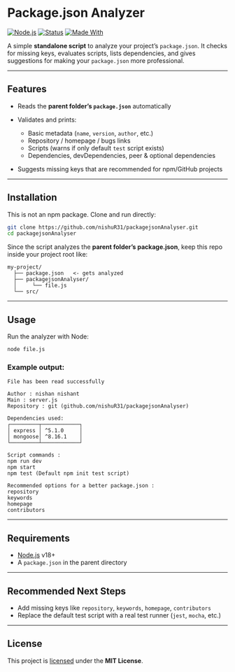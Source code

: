
# Package.json Analyzer

[![Node.js](https://img.shields.io/badge/Node%20>=18-green?logo=node.js&logoColor=black&style=flat)](https://nodejs.org)
[![Status](https://img.shields.io/badge/status--active-success.svg?logoColor=black&logo=node.js&style=flat)]()
[![Made With](https://img.shields.io/badge/made%20with%20JavaScript-yellow?logo=javascript&logoColor=black&style=flat)]()

A simple **standalone script** to analyze your project’s `package.json`.
It checks for missing keys, evaluates scripts, lists dependencies, and gives suggestions for making your `package.json` more professional.

---

## Features

* Reads the **parent folder’s `package.json`** automatically
* Validates and prints:

  * Basic metadata (`name`, `version`, `author`, etc.)
  * Repository / homepage / bugs links
  * Scripts (warns if only default `test` script exists)
  * Dependencies, devDependencies, peer & optional dependencies
* Suggests missing keys that are recommended for npm/GitHub projects

---

## Installation

This is not an npm package. Clone and run directly:

```bash
git clone https://github.com/nishuR31/packagejsonAnalyser.git
cd packagejsonAnalyser
```

Since the script analyzes the **parent folder’s package.json**, keep this repo inside your project root like:

```
my-project/
  ├── package.json   <- gets analyzed
  ├── packagejsonAnalyser/
  │     └── file.js
  └── src/
```

---

##  Usage

Run the analyzer with Node:

```bash
node file.js
```

### Example output:

```
File has been read successfully

Author : nishan nishant
Main : server.js
Repository : git (github.com/nishuR31/packagejsonAnalyser)

Dependencies used:
┌─────────┬────────────┐
│ express │ ^5.1.0     │
│ mongoose│ ^8.16.1    │
└─────────┴────────────┘

Script commands :
npm run dev
npm start
npm test (Default npm init test script)

Recommended options for a better package.json :
repository
keywords
homepage
contributors
```

---

## Requirements

* [Node.js](https://nodejs.org) v18+
* A `package.json` in the parent directory

---

## Recommended Next Steps

* Add missing keys like `repository`, `keywords`, `homepage`, `contributors`
* Replace the default test script with a real test runner (`jest`, `mocha`, etc.)

---

## License

This project is [licensed](LICENSE) under the **MIT License**.
